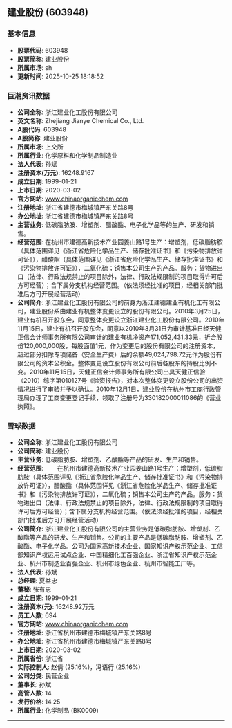 ## 建业股份 (603948)

### 基本信息

- **股票代码**: 603948
- **股票简称**: 建业股份
- **所属市场**: sh
- **更新时间**: 2025-10-25 18:18:52

### 巨潮资讯数据

- **公司全称**: 浙江建业化工股份有限公司
- **英文名称**: Zhejiang Jianye Chemical Co., Ltd.
- **A股代码**: 603948
- **A股简称**: 建业股份
- **所属市场**: 上交所
- **所属行业**: 化学原料和化学制品制造业
- **法人代表**: 孙斌
- **注册资本(万元)**: 16248.9167
- **成立日期**: 1999-01-21
- **上市日期**: 2020-03-02
- **官方网站**: www.chinaorganicchem.com
- **注册地址**: 浙江省建德市梅城镇严东关路8号
- **办公地址**: 浙江省建德市梅城镇严东关路8号
- **主营业务**: 低碳脂肪胺、增塑剂、醋酸酯、电子化学品等的生产、研发和销售。
- **经营范围**: 在杭州市建德高新技术产业园姜山路1号生产：增塑剂，低碳脂肪胺（具体范围详见《浙江省危险化学品生产、储存批准证书》和《污染物排放许可证》），醋酸酯（具体范围详见《浙江省危险化学品生产、储存批准证书》和《污染物排放许可证》），二氧化硫；销售本公司生产的产品。服务：货物进出口（法律、行政法规禁止的项目除外，法律、行政法规限制的项目取得许可后方可经营）；含下属分支机构经营范围。（依法须经批准的项目，经相关部门批准后方可开展经营活动）
- **公司简介**: 浙江建业化工股份有限公司的前身为浙江建德建业有机化工有限公司，建业股份系由建业有机整体变更设立的股份有限公司。2010年3月25日，建业有机召开股东会，同意整体变更设立浙江建业化工股份有限公司。2010年11月15日，建业有机召开股东会，同意以2010年3月31日为审计基准日经天健正信会计师事务所有限公司审计的建业有机净资产171,052,431.33元，折合股份120,000,000股，每股面值1元，作为变更后的股份有限公司的注册资本，超过部分扣除专项储备（安全生产费）后的余额49,024,798.72元作为股份有限公司的资本公积金。整体变更设立股份有限公司前后各股东的持股比例不变。2010年11月15日，天健正信会计师事务所有限公司出具天健正信验（2010）综字第010127号《验资报告》，对本次整体变更设立股份公司的出资情况进行了审验并予以确认。2010年12月1日，建业股份在杭州市工商行政管理局办理了工商变更登记手续，领取了注册号为330182000011086的《营业执照》。

### 雪球数据

- **公司全称**: 浙江建业化工股份有限公司
- **公司简称**: 建业股份
- **主营业务**: 低碳脂肪胺、增塑剂、乙酸酯等产品的研发、生产和销售。
- **经营范围**: 　　在杭州市建德高新技术产业园姜山路1号生产：增塑剂，低碳脂肪胺（具体范围详见《浙江省危险化学品生产、储存批准证书》和《污染物排放许可证》），醋酸酯（具体范围详见《浙江省危险化学品生产、储存批准证书》和《污染物排放许可证》），二氧化硫；销售本公司生产的产品。服务：货物进出口（法律、行政法规禁止的项目除外，法律、行政法规限制的项目取得许可后方可经营）；含下属分支机构经营范围。（依法须经批准的项目，经相关部门批准后方可开展经营活动）
- **公司简介**: 浙江建业化工股份有限公司的主营业务是低碳脂肪胺、增塑剂、乙酸酯等产品的研发、生产和销售。公司的主要产品是低碳脂肪胺、增塑剂、乙酸酯、电子化学品。公司为国家高新技术企业、国家知识产权示范企业、工信部知识产权运用试点企业、中国精细化工百强企业、浙江省知识产权示范企业、杭州市制造业百强企业、杭州市绿色企业、杭州市智能工厂等。
- **法人代表**: 孙斌
- **总经理**: 夏益忠
- **董秘**: 张有忠
- **成立日期**: 1999-01-21
- **注册资本(元)**: 16248.92万元
- **员工人数**: 694
- **官方网站**: www.chinaorganicchem.com
- **注册地址**: 浙江省杭州市建德市梅城镇严东关路8号
- **办公地址**: 浙江省杭州市建德市梅城镇严东关路8号
- **上市日期**: 2020-03-02
- **所属省份**: 浙江省
- **实际控制人**: 赵倩 (25.16%)，冯语行 (25.16%)
- **公司分类**: 民营企业
- **董事长**: 孙斌
- **高管人数**: 14
- **发行价格**: 14.25
- **所属行业**: 化学制品 (BK0009)

---
